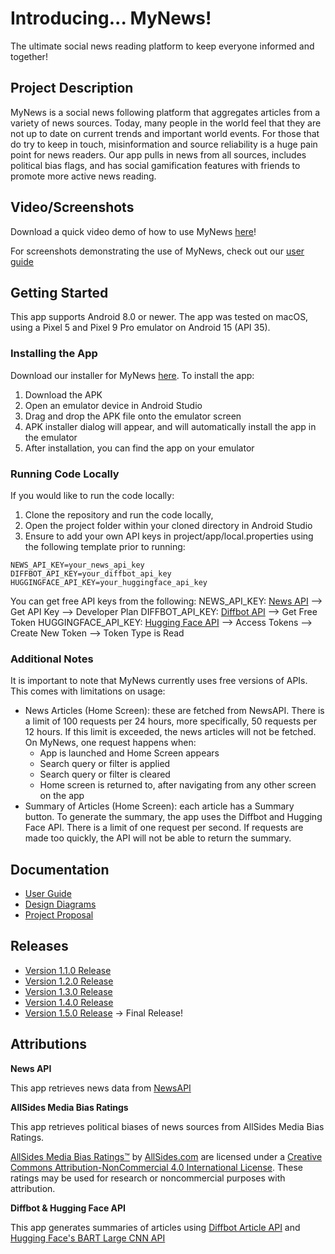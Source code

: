 # Introducing... MyNews!

The ultimate social news reading platform to keep everyone informed and together!


## Project Description
MyNews is a social news following platform that aggregates articles from a variety of news sources.
Today, many people in the world feel that they are not up to date on current trends and important world events. For those that do try to keep in touch, misinformation and source reliability is a huge pain point for news readers.
Our app pulls in news from all sources, includes political bias flags, and has social gamification features with friends to promote more active news reading.


## Video/Screenshots
Download a quick video demo of how to use MyNews [here](https://github.com/saniya8/MyNews/blob/main/project/video/MyNews-Video.mp4)!

For screenshots demonstrating the use of MyNews, check out our [user guide](https://github.com/saniya8/MyNews/wiki/User-Guide)


## Getting Started

This app supports Android 8.0 or newer. The app was tested on macOS, using a Pixel 5 and Pixel 9 Pro emulator on Android 15 (API 35).

### Installing the App

Download our installer for MyNews [here](https://github.com/saniya8/MyNews/blob/main/project/releases/MyNews-Version-1-0-5.apk).
To install the app: 
1. Download the APK
2. Open an emulator device in Android Studio
3. Drag and drop the APK file onto the emulator screen
4. APK installer dialog will appear, and will automatically install the app in the emulator
5. After installation, you can find the app on your emulator

### Running Code Locally

If you would like to run the code locally: 

1. Clone the repository and run the code locally,
2. Open the project folder within your cloned directory in Android Studio
3. Ensure to add your own API keys in project/app/local.properties using the following template prior to running:

```
NEWS_API_KEY=your_news_api_key
DIFFBOT_API_KEY=your_diffbot_api_key
HUGGINGFACE_API_KEY=your_huggingface_api_key
```

You can get free API keys from the following: 
NEWS_API_KEY: [News API](https://newsapi.org/) --> Get API Key --> Developer Plan
DIFFBOT_API_KEY: [Diffbot API](https://docs.diffbot.com/reference/authentication) --> Get Free Token
HUGGINGFACE_API_KEY: [Hugging Face API]() --> Access Tokens --> Create New Token --> Token Type is Read


### Additional Notes

It is important to note that MyNews currently uses free versions of APIs. This comes with limitations on usage:
- News Articles (Home Screen): these are fetched from NewsAPI. There is a limit of 100 requests per 24 hours, more specifically, 50 requests per 12 hours. If this limit is exceeded, the news articles will not be fetched. On MyNews, one request happens when: 
  - App is launched and Home Screen appears
  - Search query or filter is applied
  - Search query or filter is cleared
  - Home screen is returned to, after navigating from any other
    screen on the app
- Summary of Articles (Home Screen): each article has a Summary button. To generate the summary, the app uses the Diffbot and Hugging Face API. There is a limit of one request per second. If requests are made too quickly, the API will not be able to return the summary.

## Documentation
* [User Guide](https://github.com/saniya8/MyNews/wiki/User-Guide)
* [Design Diagrams](https://github.com/saniya8/MyNews/wiki/Design-Diagrams)
* [Project Proposal](https://github.com/saniya8/MyNews/wiki/Project-Proposal)

## Releases
* [Version 1.1.0 Release](https://github.com/saniya8/MyNews/wiki/Version-1.1.0-Release)
* [Version 1.2.0 Release](https://github.com/saniya8/MyNews/wiki/Version-1.2.0-Release)
* [Version 1.3.0 Release](https://github.com/saniya8/MyNews/wiki/Version-1.3.0-Release)
* [Version 1.4.0 Release](https://github.com/saniya8/MyNews/wiki/Version-1.4.0-Release)
* [Version 1.5.0 Release](https://github.com/saniya8/MyNews/wiki/Version-1.5.0-Release) → Final Release!


## Attributions

**News API**

This app retrieves news data from [NewsAPI](https://newsapi.org/)

**AllSides Media Bias Ratings**

This app retrieves political biases of news sources from AllSides Media Bias Ratings.

[AllSides Media Bias Ratings™](https://www.allsides.com/media-bias/media-bias-ratings) by [AllSides.com](https://www.allsides.com/unbiased-balanced-news) are licensed under a [Creative Commons Attribution-NonCommercial 4.0 International License](http://creativecommons.org/licenses/by-nc/4.0/). These ratings may be used for research or noncommercial purposes with attribution.

**Diffbot & Hugging Face API**

This app generates summaries of articles using [Diffbot Article API](https://docs.diffbot.com/reference/article) and [Hugging Face's BART Large CNN API](https://huggingface.co/facebook/bart-large-cnn)
